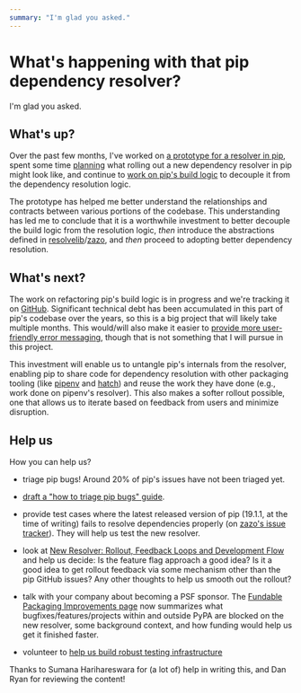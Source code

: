 ```yaml
---
summary: "I'm glad you asked."
---
```


# What's happening with that pip dependency resolver?

I'm glad you asked.

## What's up?

Over the past few months, I've worked on [a prototype for a resolver in pip][make-it-inside-branch], spent some time [planning][resolver-rollout-issue] what rolling out a new dependency resolver in pip might look like, and continue to [work on pip's build logic][build-logic-refactor-board] to decouple it from the dependency resolution logic.

The prototype has helped me better understand the relationships and contracts between various portions of the codebase. This understanding has led me to conclude that it is a worthwhile investment to better decouple the build logic from the resolution logic, _then_ introduce the abstractions defined in [resolvelib]/[zazo], and _then_ proceed to adopting better dependency resolution.

## What's next?

The work on refactoring pip's build logic is in progress and we're tracking it on [GitHub][build-logic-refactor-board]. Significant technical debt has been accumulated in this part of pip's codebase over the years, so this is a big project that will likely take multiple months. This would/will also make it easier to [provide more user-friendly error messaging][better-error-messages-milestone], though that is not something that I will pursue in this project.

This investment will enable us to untangle pip's internals from the resolver, enabling pip to share code for dependency resolution with other packaging tooling (like [pipenv] and [hatch]) and reuse the work they have done (e.g., work done on pipenv's resolver). This also makes a softer rollout possible, one that allows us to iterate based on feedback from users and minimize disruption.

## Help us

How you can help us?

* triage pip bugs! Around 20% of pip's issues have not been triaged yet.

* [draft a "how to triage pip bugs" guide][triage-guide-issue].

* provide test cases where the latest released version of pip (19.1.1, at the time of writing) fails to resolve dependencies properly (on [zazo's issue tracker][zazo-issues]). They will help us test the new resolver.

* look at [New Resolver: Rollout, Feedback Loops and Development Flow][resolver-rollout-issue] and help us decide: Is the feature flag approach a good idea? Is it a good idea to get rollout feedback via some mechanism other than the pip GitHub issues? Any other thoughts to help us smooth out the rollout?

* talk with your company about becoming a PSF sponsor. The [Fundable Packaging Improvements page][fundable-projects] now summarizes what bugfixes/features/projects within and outside PyPA are blocked on the new resolver, some background context, and how funding would help us get it finished faster.

* volunteer to [help us build robust testing infrastructure][integration-test]

[resolvelib]: https://pypi.org/project/resolvelib/
[zazo]: https://github.com/pradyunsg/zazo/
[pipenv]: https://github.com/pypa/pipenv/
[hatch]: https://github.com/ofek/hatch/
[zazo-issues]: https://github.com/pradyunsg/zazo/issues
[integration-test]: https://github.com/pypa/integration-test/issues
[make-it-inside-branch]: https://github.com/pradyunsg/pip/tree/resolver/make-it-inside
[build-logic-refactor-board]: https://github.com/pypa/pip/projects/3
[triage-guide-issue]: https://github.com/pypa/pip/issues/6583
[resolver-rollout-issue]: https://github.com/pypa/pip/issues/6536
[better-error-messages-milestone]: https://github.com/pypa/pip/milestone/25
[fundable-projects]: https://wiki.python.org/psf/Fundable%20Packaging%20Improvements

Thanks to Sumana Harihareswara for (a lot of) help in writing this, and Dan Ryan for reviewing the content!
